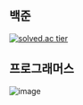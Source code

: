 ## 백준
[![solved.ac tier](http://mazassumnida.wtf/api/generate_badge?boj=tkdqja4164)](https://solved.ac/tkdqja4164)
## 프로그래머스
![image](https://user-images.githubusercontent.com/43921054/124055425-d4fc0800-da5e-11eb-8e76-b738885cbb95.png)
